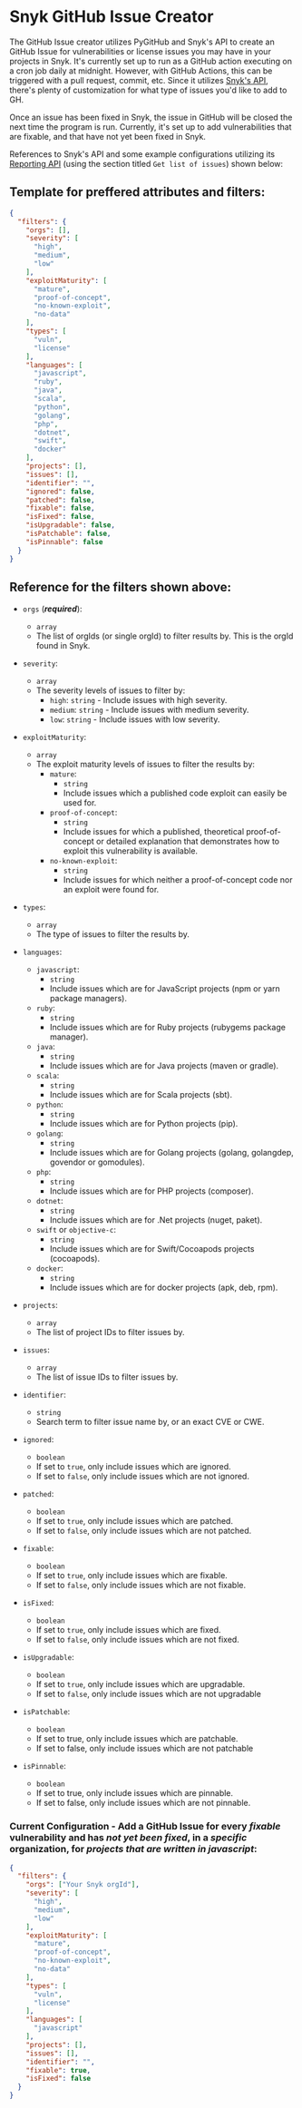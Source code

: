 # Snyk GitHub Issue Creator

The GitHub Issue creator utilizes PyGitHub and Snyk's API to create an GitHub Issue for vulnerabilities or license issues you may have in your projects in Snyk. It's currently set up to run as a GitHub action executing on a cron job daily at midnight. However, with GitHub Actions, this can be triggered with a pull request, commit, etc. Since it utilizes [Snyk's API](https://snyk.docs.apiary.io/#introduction), there's plenty of customization for what type of issues you'd like to add to GH. 

Once an issue has been fixed in Snyk, the issue in GitHub will be closed the next time the program is run. Currently, it's set up to add vulnerabilities that are fixable, and that have not yet been fixed in Snyk.

References to Snyk's API and some example configurations utilizing its [Reporting API](https://snyk.docs.apiary.io/#reference/reporting-api/latest-issues/get-list-of-issues) (using the section titled `Get list of issues`) shown below:

## Template for preffered attributes and filters:

```json
{
  "filters": {
    "orgs": [],
    "severity": [
      "high",
      "medium",
      "low"
    ],
    "exploitMaturity": [
      "mature",
      "proof-of-concept",
      "no-known-exploit",
      "no-data"
    ],
    "types": [
      "vuln",
      "license"
    ],
    "languages": [
      "javascript",
      "ruby",
      "java",
      "scala",
      "python",
      "golang",
      "php",
      "dotnet",
      "swift",
      "docker"
    ],
    "projects": [],
    "issues": [],
    "identifier": "",
    "ignored": false,
    "patched": false,
    "fixable": false,
    "isFixed": false,
    "isUpgradable": false,
    "isPatchable": false,
    "isPinnable": false
  }
}
```

## Reference for the filters shown above:

- `orgs` (***required***): 
  - `array`
  - The list of orgIds (or single orgId) to filter results by. This is the orgId found in Snyk.

- `severity`: 
  - `array` 
  - The severity levels of issues to filter by:
    - `high`: `string` - Include issues with high severity.
    - `medium`: `string` - Include issues with medium severity.
    - `low`: `string` - Include issues with low severity.

- `exploitMaturity`: 
  - `array` 
  - The exploit maturity levels of issues to filter the results by:
    - `mature`: 
      - `string`
      - Include issues which a published code exploit can easily be used for.
    - `proof-of-concept`:
      - `string`
      - Include issues for which a published, theoretical proof-of-concept or detailed explanation that demonstrates how to exploit this vulnerability is available.
    - `no-known-exploit`:
      - `string`
      - Include issues for which neither a proof-of-concept code nor an exploit were found for.

- `types`:
  - `array`
  - The type of issues to filter the results by.
  
- `languages`:
  - `javascript`:
    - `string`
    - Include issues which are for JavaScript projects (npm or yarn package managers).
  - `ruby`:
    - `string`
    - Include issues which are for Ruby projects (rubygems package manager).
  - `java`:
    - `string`
    - Include issues which are for Java projects (maven or gradle).
  - `scala`:
    - `string`
    - Include issues which are for Scala projects (sbt).
  - `python`:
    - `string`
    - Include issues which are for Python projects (pip).
  - `golang`:
    - `string`
    - Include issues which are for Golang projects (golang, golangdep, govendor or gomodules).
  - `php`:
    - `string`
    - Include issues which are for PHP projects (composer).
  - `dotnet`:
    - `string`
    - Include issues which are for .Net projects (nuget, paket).
  - `swift` or `objective-c`:
    - `string`
    - Include issues which are for Swift/Cocoapods projects (cocoapods).
  - `docker`:
    - `string`
    - Include issues which are for docker projects (apk, deb, rpm).

- `projects`:
  - `array`
  - The list of project IDs to filter issues by.

- `issues`:
  - `array`
  - The list of issue IDs to filter issues by.

- `identifier`:
  - `string`
  - Search term to filter issue name by, or an exact CVE or CWE.

- `ignored`:
  - `boolean`
  - If set to `true`, only include issues which are ignored. 
  - If set to `false`, only include issues which are not ignored.

- `patched`:
  - `boolean`
  - If set to `true`, only include issues which are patched. 
  - If set to `false`, only include issues which are not patched.

- `fixable`:
  - `boolean`
  - If set to `true`, only include issues which are fixable.
  - If set to `false`, only include issues which are not fixable.

- `isFixed`:
  - `boolean`
  - If set to `true`, only include issues which are fixed. 
  - If set to `false`, only include issues which are not fixed.

- `isUpgradable`:
  - `boolean`
  - If set to `true`, only include issues which are upgradable. 
  - If set to `false`, only include issues which are not upgradable

- `isPatchable`:
  - `boolean`
  - If set to true, only include issues which are patchable. 
  - If set to false, only include issues which are not patchable

- `isPinnable`:
  - `boolean`
  - If set to true, only include issues which are pinnable. 
  - If set to false, only include issues which are not pinnable.


### Current Configuration - Add a GitHub Issue for every *fixable* vulnerability and has *not yet been fixed*, in a *specific* organization, for *projects that are written in javascript*:

```json
{
  "filters": {
    "orgs": ["Your Snyk orgId"], 
    "severity": [
      "high",
      "medium",
      "low"
    ],
    "exploitMaturity": [
      "mature",
      "proof-of-concept",
      "no-known-exploit",
      "no-data"
    ],
    "types": [
      "vuln",
      "license"
    ],
    "languages": [
      "javascript"
    ],
    "projects": [],
    "issues": [],
    "identifier": "",
    "fixable": true,
    "isFixed": false
  }
}
```


